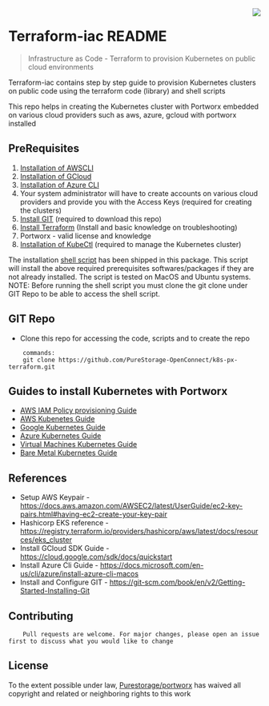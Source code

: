 <img src="icon.png" align="right" />

# Terraform-iac README

> Infrastructure as Code - Terraform to provision Kubernetes on public cloud environments


Terraform-iac contains step by step guide to provision Kubernetes clusters on public code using the terraform code (library) and shell scripts

This repo helps in creating the Kubernetes cluster with Portworx embedded on various cloud providers such as aws, azure, gcloud with portworx installed

## PreRequisites

1. [Installation of AWSCLI](https://docs.aws.amazon.com/cli/latest/userguide/getting-started-install.html)
2. [Installation of GCloud](https://cloud.google.com/sdk/docs/quickstart)
3. [Installation of Azure CLI](https://docs.microsoft.com/en-us/cli/azure/install-azure-cli)
4. Your system administrator will have to create accounts on various cloud providers and provide you with the Access Keys (required for creating the clusters)
5. [Install GIT](https://git-scm.com/book/en/v2/Getting-Started-Installing-Git) (required to download this repo)
6. [Install Terraform](https://learn.hashicorp.com/tutorials/terraform/install-cli) (Install and basic knowledge on troubleshooting)
7. Portworx - valid license and knowledge
8. [Installation of KubeCtl](https://kubernetes.io/docs/tasks/tools/) (required to manage the Kubernetes cluster)

The installation [shell script](https://github.com/PureStorage-OpenConnect/k8s-px-terraform/blob/master/scripts/prereq.sh) has been shipped in this package. This script will install the above required prerequisites softwares/packages if they are not already installed. The script is tested on MacOS and Ubuntu systems. NOTE: Before running the shell script you must clone the git clone under GIT Repo to be able to access the shell script.

## GIT Repo
- Clone this repo for accessing the code, scripts and to create the repo
``` 
    commands:
    git clone https://github.com/PureStorage-OpenConnect/k8s-px-terraform.git
```

## Guides to install Kubernetes with Portworx

- [AWS IAM Policy provisioning Guide](https://github.com/PureStorage-OpenConnect/k8s-px-terraform/blob/master/docs/awsIAMPolicy/README.md)
- [AWS Kubenetes Guide](https://github.com/PureStorage-OpenConnect/k8s-px-terraform/blob/master/docs/awsEKS/README.md)
- [Google Kubernetes Guide](https://github.com/PureStorage-OpenConnect/k8s-px-terraform/blob/master/docs/gcloudGKE/README.md)
- [Azure Kubernetes Guide](https://github.com/PureStorage-OpenConnect/k8s-px-terraform/blob/master/docs/AzureAKS/README.md)
- [Virtual Machines Kubernetes Guide](https://github.com/PureStorage-OpenConnect/k8s-px-terraform/blob/master/docs/kubernetesOnVM/README.md)
- [Bare Metal Kubernetes Guide](https://github.com/PureStorage-OpenConnect/k8s-px-terraform/blob/master/docs/baremetal/README.md)

## References

- Setup AWS Keypair - https://docs.aws.amazon.com/AWSEC2/latest/UserGuide/ec2-key-pairs.html#having-ec2-create-your-key-pair
- Hashicorp EKS reference - https://registry.terraform.io/providers/hashicorp/aws/latest/docs/resources/eks_cluster
- Install GCloud SDK Guide - https://cloud.google.com/sdk/docs/quickstart
- Install Azure Cli Guide - https://docs.microsoft.com/en-us/cli/azure/install-azure-cli-macos
- Install and Configure GIT - https://git-scm.com/book/en/v2/Getting-Started-Installing-Git


## Contributing
``` 
    Pull requests are welcome. For major changes, please open an issue first to discuss what you would like to change
```

## License

To the extent possible under law, [Purestorage/portworx](https://purestorage.com) has waived all copyright and related or neighboring rights to this work
